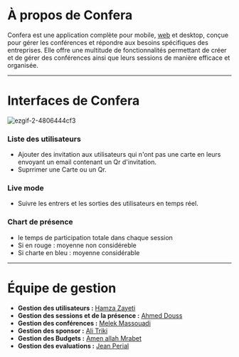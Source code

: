 # À propos de Confera

Confera est une application complète pour mobile, [web](https://github.com/LukaTN/PIDEV3A29) et desktop, conçue pour gérer les conférences et répondre aux besoins spécifiques des entreprises. Elle offre une multitude de fonctionnalités permettant de créer et de gérer des conférences ainsi que leurs sessions de manière efficace et organisée.



---
# Interfaces de Confera

![ezgif-2-4806444cf3](https://github.com/LukaTN/PIDEV3A29/assets/118319834/9dfb119e-d520-4a42-8f42-ee6a92074f8d)

### Liste des utilisateurs
- Ajouter des invitation aux utilisateurs qui n'ont pas une carte en leurs envoyant un email contenant un Qr d'invitation.
- Suprrimer une Carte ou un Qr.

### Live mode
- Suivre les entrers et les sorties des utilisateurs en temps réel.

### Chart de présence
- le temps de participation totale dans chaque session
- Si en rouge : moyenne non considéreble
- Si charte en bleu : moyenne considérable

---

# Équipe de gestion

- **Gestion des utilisateurs :** [Hamza Zayeti](https://github.com/zayatihamza)
- **Gestion des sessions et de la présence :** [Ahmed Douss](https://github.com/ahmeddouss)
- **Gestion des conférences :** [Melek Massouadi](https://github.com/LukaTN) 
- **Gestion des sponsor :** [Ali Triki](https://github.com/Alilovez)
- **Gestion des Budgets :** [Amen allah Mrabet](https://github.com/AmenAllahMrabet)
- **Gestion des evaluations :** [Jean Perial](https://github.com/AmenAllahMrabet)
